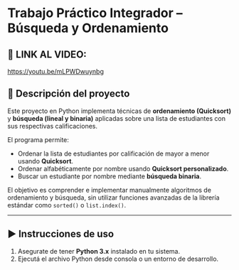 # Trabajo Práctico Integrador – Búsqueda y Ordenamiento

## 📌 LINK AL VIDEO:

https://youtu.be/mLPWDwuynbg

## 📌 Descripción del proyecto

Este proyecto en Python implementa técnicas de **ordenamiento (Quicksort)** y **búsqueda (lineal y binaria)** aplicadas sobre una lista de estudiantes con sus respectivas calificaciones.

El programa permite:

- Ordenar la lista de estudiantes por calificación de mayor a menor usando **Quicksort**.
- Ordenar alfabéticamente por nombre usando **Quicksort personalizado**.
- Buscar un estudiante por nombre mediante **búsqueda binaria**.

El objetivo es comprender e implementar manualmente algoritmos de ordenamiento y búsqueda, sin utilizar funciones avanzadas de la librería estándar como `sorted()` o `list.index()`.

---

## ▶️ Instrucciones de uso

1. Asegurate de tener **Python 3.x** instalado en tu sistema.
2. Ejecutá el archivo Python desde consola o un entorno de desarrollo.
